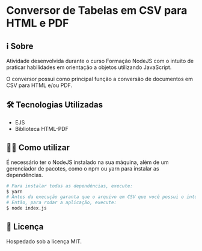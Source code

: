 # Conversor de Tabelas em CSV para HTML e PDF

## ℹ Sobre

Atividade desenvolvida durante o curso Formação NodeJS com o intuito de praticar habilidades em orientação a objetos utilizando JavaScript.

O conversor possui como principal função a conversão de documentos em CSV para HTML e/ou PDF.

## 🛠 Tecnologias Utilizadas

- EJS
- Biblioteca HTML-PDF

## 👨‍💻 Como utilizar

É necessário ter o NodeJS instalado na sua máquina, além de um gerenciador de pacotes, como o npm ou yarn para instalar as dependências.

```sh
# Para instalar todas as dependências, execute:
$ yarn
# Antes da execução garanta que o arquivo em CSV que você possui o intuito de converter esteja no local correto
# Então, para rodar a aplicação, execute: 
$ node index.js
```

## 📄 Licença

Hospedado sob a licença MIT.
